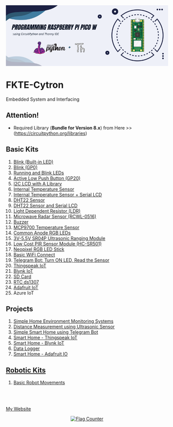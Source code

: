 <center><img src="https://github.com/mymadi/FKTE-Cytron/blob/main/images/Programming%20Raspberry%20Pi%20Pico%20W.png" alt="FKTE-Cytron" title="Pi Pico W + CircuitPython"></center>


# FKTE-Cytron
Embedded System and Interfacing

## Attention!
- Required Library (<b>Bundle for Version 8.x</b>) from Here >> (https://circuitpython.org/libraries)

## Basic Kits
1. <a href="https://github.com/mymadi/FKTE-Cytron/tree/main/Basic_Kits/01%20Blink%20built-in%20LED" target="_blank">Blink (Built-in LED)</a>
2. <a href="https://github.com/mymadi/FKTE-Cytron/tree/main/Basic_Kits/02%20Blink%20LED%20GP0" target="_blank">Blink (GP0)</a>
3. <a href="https://github.com/mymadi/FKTE-Cytron/tree/main/Basic_Kits/03%20Running%20and%20Blink%20LEDs" target="_blank">Running and Blink LEDs</a>
4. <a href="https://github.com/mymadi/FKTE-Cytron/tree/main/Basic_Kits/04%20Active%20Low%20Push%20Button" target="_blank">Active Low Push Button (GP20)</a>
5. <a href="https://github.com/mymadi/FKTE-Cytron/tree/main/Basic_Kits/05%20Serial%20LCD/" target="_blank">I2C LCD with A Library</a>
6. <a href= "https://github.com/mymadi/FKTE-Cytron/tree/main/Basic_Kits/06%20Internal%20Temperature%20Sensor" target="_blank">Internal Temperature Sensor</a>
7. <a href= "https://github.com/mymadi/FKTE-Cytron/tree/main/Basic_Kits/07%20Internal%20Temperature%20Sensor%20and%20Serial%20LCD" target="_blank">Internal Temperature Sensor + Serial LCD</a>
8. <a href= "https://github.com/mymadi/FKTE-Cytron/tree/main/Basic_Kits/08%20DHT22%20Sensor" target="_blank">DHT22 Sensor</a>
9. <a href= "https://github.com/mymadi/FKTE-Cytron/tree/main/Basic_Kits/09%20DHT22%20Sensor%20and%20Serial%20LCD" target="_blank">DHT22 Sensor and Serial LCD</a>
10. <a href= "https://github.com/mymadi/FKTE-Cytron/tree/main/Basic_Kits/10%20Light%20Dependent%20Resistor%20(LDR)" target="_blank">Light Dependent Resistor (LDR)</a>
11. <a href= "https://github.com/mymadi/FKTE-Cytron/tree/main/Basic_Kits/11%20Microwave%20Radar" target="_blank">Microwave Radar Sensor (RCWL-0516)</a>
12. <a href= "https://github.com/mymadi/FKTE-Cytron/tree/main/Basic_Kits/12%20Buzzer" target="_blank">Buzzer</a>
13. <a href= "https://github.com/mymadi/FKTE-Cytron/tree/main/Basic_Kits/13%20MCP9700%20Temperature%20Sensor" target="_blank">MCP9700 Temperature Sensor</a> 
14. <a href= "https://github.com/mymadi/FKTE-Cytron/tree/main/Basic_Kits/14%20RGB%20LEDs" target="_blank">Common Anode RGB LEDs</a>
15. <a href= "https://github.com/mymadi/FKTE-Cytron/tree/main/Basic_Kits/15%203V-5.5V%20SR04P%20Ultrasonic%20Ranging%20Module" target="_blank">3V-5.5V SR04P Ultrasonic Ranging Module</a>
16. <a href= "https://github.com/mymadi/FKTE-Cytron/tree/main/Basic_Kits/16%20PIR%20Sensor%20Module" target="_blank">Low Cost PIR Sensor Module (HC-SR501)</a>
17. <a href= "https://github.com/mymadi/FKTE-Cytron/tree/main/Basic_Kits/17%20Neopixel%20RGB%20LED%20Stick" target="_blank">Neopixel RGB LED Stick</a>
18. <a href= "https://github.com/mymadi/FKTE-Cytron/tree/main/Basic_Kits/18%20WiFi%20Connect" target="_blank"> Basic WiFi Connect</a>
19. <a href= "https://github.com/mymadi/FKTE-Cytron/tree/main/Basic_Kits/19%20Telegram%20Bot" target="_blank">Telegram Bot: Turn ON LED, Read the Sensor</a>
20. <a href= "https://github.com/mymadi/FKTE-Cytron/tree/main/Basic_Kits/20%20Thingspeak" target="_blank">Thingspeak IoT</a>
21. <a href= "https://github.com/mymadi/FKTE-Cytron/tree/main/Basic_Kits/21%20Blynk" target="_blank">Blynk IoT</a>
22. <a href= "https://github.com/mymadi/FKTE-Cytron/tree/main/Basic_Kits/22%20SD%20Card" target="_blank">SD Card</a>
23. <a href= "https://github.com/mymadi/FKTE-Cytron/tree/main/Basic_Kits/23%20RTCds1307" target="_blank">RTC ds1307</a>
24. <a href= "https://github.com/mymadi/FKTE-Cytron/tree/main/Basic_Kits/24%20Adafruit%20IO" target="_blank">Adafruit IoT</a>
25. Azure IoT

## Projects
1. <a href= "https://github.com/mymadi/FKTE-Cytron/tree/main/Projects/01P%20Simple%20Home%20Environment%20Monitoring%20System" target="_blank"> Simple Home Environment Monitoring Systems</a>
2. <a href= "https://github.com/mymadi/FKTE-Cytron/tree/main/Projects/02P%20Distance%20Measurement%20using%20Ultrasonic%20Sensor" target="_blank"> Distance Measurement using Ultrasonic Sensor</a>
3. <a href= "https://github.com/mymadi/FKTE-Cytron/tree/main/Projects/03P%20Simple%20Smart%20Home%20using%20Telegram%20Bot" target="_blank"> Simple Smart Home using Telegram Bot</a>
4. <a href= "https://github.com/mymadi/FKTE-Cytron/tree/main/Projects/04P%20Smart%20Home%20-%20ThingSpeak%20IoT" target="_blank">Smart Home - Thingspeak IoT</a>
5. <a href= "https://github.com/mymadi/FKTE-Cytron/tree/main/Projects/05P%20Smart%20Home%20-%20Blynk%20IoT" target="_blank">Smart Home - Blynk IoT</a>
6. <a href= "https://github.com/mymadi/FKTE-Cytron/tree/main/Projects/06P%20Data%20Logger" target="_blank">Data Logger</a>
7. <a href= "https://github.com/mymadi/FKTE-Cytron/tree/main/Projects/07P%20Smart%20Home%20-%20Adafruit%20IO" target="_blank">Smart Home - Adafruit IO</a>

## <a href= "https://github.com/mymadi/FKTE-Cytron/tree/main/Robotic_Kits">Robotic Kits</a>
1. <a href= "https://github.com/mymadi/FKTE-Cytron/blob/main/Robotic_Kits/01%20Basic%20Robot%20Movements/01BasicRobotMovement.py">Basic Robot Movements</a>







 
<br><br><br>
<a href="https://norasmadi.unimap.edu.my" target="_blank">My Website</a>
<p><center><a href="https://info.flagcounter.com/Pyxq"><img src="https://s01.flagcounter.com/count2/Pyxq/bg_FFFFFF/txt_000000/border_FFFFFF/columns_3/maxflags_9/viewers_0/labels_0/pageviews_1/flags_0/percent_0/" alt="Flag Counter" border="0"></a></center></p>
